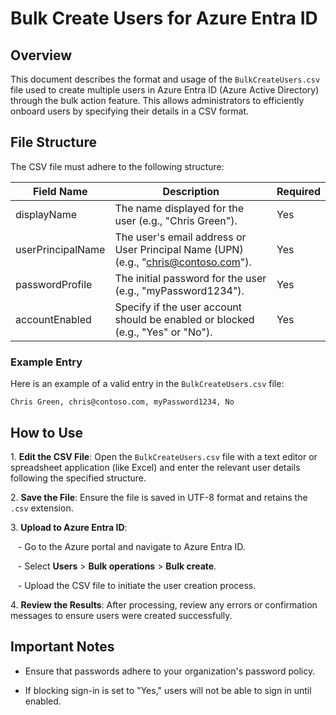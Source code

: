 # Bulk Create Users for Azure Entra ID

## Overview

This document describes the format and usage of the `BulkCreateUsers.csv` file used to create multiple users in Azure Entra ID (Azure Active Directory) through the bulk action feature. This allows administrators to efficiently onboard users by specifying their details in a CSV format.

## File Structure

The CSV file must adhere to the following structure:

| Field Name       | Description                                           | Required |
|------------------|-------------------------------------------------------|----------|
| displayName      | The name displayed for the user (e.g., "Chris Green").           | Yes      |
| userPrincipalName| The user's email address or User Principal Name (UPN) (e.g., "chris@contoso.com").  | Yes      |
| passwordProfile   | The initial password for the user (e.g., "myPassword1234"). | Yes      |
| accountEnabled    | Specify if the user account should be enabled or blocked (e.g., "Yes" or "No").  | Yes      |

### Example Entry

Here is an example of a valid entry in the `BulkCreateUsers.csv` file:

```
Chris Green, chris@contoso.com, myPassword1234, No
```

## How to Use

1\. **Edit the CSV File**: Open the `BulkCreateUsers.csv` file with a text editor or spreadsheet application (like Excel) and enter the relevant user details following the specified structure.

2\. **Save the File**: Ensure the file is saved in UTF-8 format and retains the `.csv` extension.

3\. **Upload to Azure Entra ID**:

   - Go to the Azure portal and navigate to Azure Entra ID.

   - Select **Users** > **Bulk operations** > **Bulk create**.

   - Upload the CSV file to initiate the user creation process.

4\. **Review the Results**: After processing, review any errors or confirmation messages to ensure users were created successfully.

## Important Notes

- Ensure that passwords adhere to your organization's password policy.

- If blocking sign-in is set to "Yes," users will not be able to sign in until enabled.

